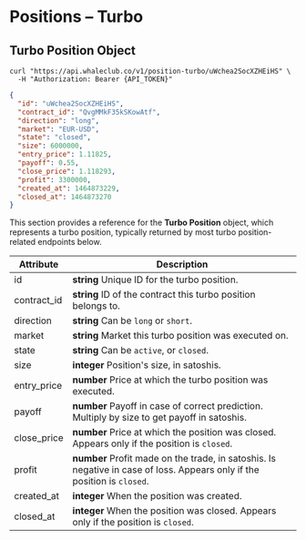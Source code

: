 # Positions – Turbo

## Turbo Position Object

```shell
curl "https://api.whaleclub.co/v1/position-turbo/uWchea2SocXZHEiHS" \
  -H "Authorization: Bearer {API_TOKEN}"
```
```json
{
  "id": "uWchea2SocXZHEiHS",
  "contract_id": "QvgMMkF35kSKowAtf",
  "direction": "long",
  "market": "EUR-USD",
  "state": "closed",
  "size": 6000000,
  "entry_price": 1.11825,
  "payoff": 0.55,
  "close_price": 1.118293,
  "profit": 3300000,
  "created_at": 1464873229,
  "closed_at": 1464873270
}
```

This section provides a reference for the **Turbo Position** object, which represents a turbo position, typically returned by most turbo position-related endpoints below.

Attribute | Description
---------- | -------
id | **string** Unique ID for the turbo position.
contract_id | **string** ID of the contract this turbo position belongs to.
direction | **string** Can be `long` or `short`.
market | **string** Market this turbo position was executed on.
state | **string** Can be `active`, or `closed`.
size | **integer** Position's size, in satoshis.
entry_price | **number** Price at which the turbo position was executed.
payoff | **number** Payoff in case of correct prediction. Multiply by size to get payoff in satoshis.
close_price | **number** Price at which the position was closed. Appears only if the position is `closed`.
profit | **number** Profit made on the trade, in satoshis. Is negative in case of loss. Appears only if the position is `closed`.
created_at | **integer** When the position was created.
closed_at | **integer** When the position was closed. Appears only if the position is `closed`.